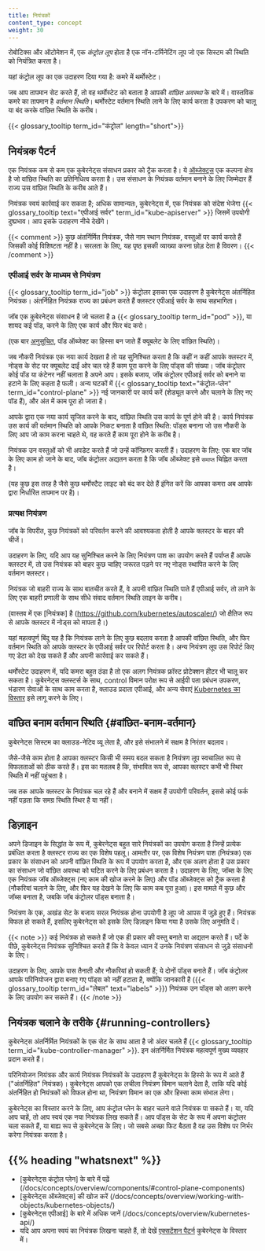 ```yaml
---
title: नियंत्रकों
content_type: concept
weight: 30
---
```


<!-- overview -->

रोबोटिक्स और ऑटोमेशन में, एक _कंट्रोल लूप_ होता है
एक नॉन-टर्मिनेटिंग लूप जो एक सिस्टम की स्थिति को नियंत्रित करता है।

यहां कंट्रोल लूप का एक उदाहरण दिया गया है: कमरे में थर्मोस्टेट।

जब आप तापमान सेट करते हैं, तो वह थर्मोस्टेट को बताता है
आपकी *वांछित अवस्था* के बारे में। वास्तविक कमरे का तापमान है
*वर्तमान स्थिति*। थर्मोस्टेट वर्तमान स्थिति लाने के लिए कार्य करता है
उपकरण को चालू या बंद करके वांछित स्थिति के करीब।

{{< glossary_tooltip term_id="कंट्रोल" length="short">}}

<!-- body -->

## नियंत्रक पैटर्न

एक नियंत्रक कम से कम एक कुबेरनेट्स संसाधन प्रकार को ट्रैक करता है।
ये [ऑब्जेक्ट्स](/docs/concepts/overview/working-with-objects/kubernetes-objects/#kubernetes-objects)
एक कल्पना क्षेत्र है जो वांछित स्थिति का प्रतिनिधित्व करता है।
उस संसाधन के नियंत्रक वर्तमान बनाने के लिए जिम्मेदार हैं
राज्य उस वांछित स्थिति के करीब आते हैं।

नियंत्रक स्वयं कार्रवाई कर सकता है; अधिक सामान्यतः, कुबेरनेट्स में,
एक नियंत्रक को संदेश भेजेगा
{{< glossary_tooltip text="एपीआई सर्वर" term_id="kube-apiserver" >}} जिसमें
उपयोगी दुष्प्रभाव। आप इसके उदाहरण नीचे देखेंगे।

{{< comment >}}
कुछ अंतर्निर्मित नियंत्रक, जैसे नाम स्थान नियंत्रक, वस्तुओं पर कार्य करते हैं
जिसकी कोई विशिष्टता नहीं है। सरलता के लिए, यह पृष्ठ इसकी व्याख्या करना छोड़ देता है
विवरण।
{{< /comment >}}

### एपीआई सर्वर के माध्यम से नियंत्रण

{{< glossary_tooltip term_id="job" >}} कंट्रोलर इसका एक उदाहरण है
कुबेरनेट्स अंतर्निहित नियंत्रक। अंतर्निहित नियंत्रक राज्य का प्रबंधन करते हैं
क्लस्टर एपीआई सर्वर के साथ सहभागिता।

जॉब एक ​​कुबेरनेट्स संसाधन है जो चलता है a
{{< glossary_tooltip term_id="pod" >}}, या शायद कई पॉड, करने के लिए
एक कार्य और फिर बंद करो।

(एक बार [अनुसूचित](/docs/concepts/scheduling-eviction/), पॉड ऑब्जेक्ट का हिस्सा बन जाते हैं
क्यूबलेट के लिए वांछित स्थिति)।

जब नौकरी नियंत्रक एक नया कार्य देखता है तो यह सुनिश्चित करता है कि कहीं न कहीं
आपके क्लस्टर में, नोड्स के सेट पर क्यूबलेट दाईं ओर चल रहे हैं
काम पूरा करने के लिए पॉड्स की संख्या।
जॉब कंट्रोलर कोई पॉड या कंटेनर नहीं चलाता है
अपने आप। इसके बजाय, जॉब कंट्रोलर एपीआई सर्वर को बनाने या हटाने के लिए कहता है
फली।
अन्य घटकों में
{{< glossary_tooltip text="कंट्रोल-प्लेन" term_id="control-plane" >}}
नई जानकारी पर कार्य करें (शेड्यूल करने और चलाने के लिए नए पॉड हैं),
और अंत में काम पूरा हो जाता है।

आपके द्वारा एक नया कार्य सृजित करने के बाद, वांछित स्थिति उस कार्य के पूर्ण होने की है।
कार्य नियंत्रक उस कार्य की वर्तमान स्थिति को आपके निकट बनाता है
वांछित स्थिति: पॉड्स बनाना जो उस नौकरी के लिए आप जो काम करना चाहते थे, वह करते हैं
काम पूरा होने के करीब है।

नियंत्रक उन वस्तुओं को भी अपडेट करते हैं जो उन्हें कॉन्फ़िगर करती हैं।
उदाहरण के लिए: एक बार जॉब के लिए काम हो जाने के बाद, जॉब कंट्रोलर
अद्यतन करता है कि जॉब ऑब्जेक्ट इसे `समाप्त` चिह्नित करता है।

(यह कुछ इस तरह है जैसे कुछ थर्मोस्टैट लाइट को बंद कर देते हैं
इंगित करें कि आपका कमरा अब आपके द्वारा निर्धारित तापमान पर है)।

### प्रत्यक्ष नियंत्रण

जॉब के विपरीत, कुछ नियंत्रकों को परिवर्तन करने की आवश्यकता होती है
आपके क्लस्टर के बाहर की चीजें।

उदाहरण के लिए, यदि आप यह सुनिश्चित करने के लिए नियंत्रण पाश का उपयोग करते हैं
पर्याप्त हैं
आपके क्लस्टर में, तो उस नियंत्रक को बाहर कुछ चाहिए
जरूरत पड़ने पर नए नोड्स स्थापित करने के लिए वर्तमान क्लस्टर।

नियंत्रक जो बाहरी राज्य के साथ बातचीत करते हैं, वे अपनी वांछित स्थिति पाते हैं
एपीआई सर्वर, तो लाने के लिए एक बाहरी प्रणाली के साथ सीधे संवाद
वर्तमान स्थिति लाइन के करीब।

(वास्तव में एक [नियंत्रक] है (https://github.com/kubernetes/autoscaler/)
जो क्षैतिज रूप से आपके क्लस्टर में नोड्स को मापता है।)

यहां महत्वपूर्ण बिंदु यह है कि नियंत्रक लाने के लिए कुछ बदलाव करता है
आपकी वांछित स्थिति, और फिर वर्तमान स्थिति को आपके क्लस्टर के एपीआई सर्वर पर रिपोर्ट करता है।
अन्य नियंत्रण लूप उस रिपोर्ट किए गए डेटा को देख सकते हैं और अपनी कार्रवाई कर सकते हैं।

थर्मोस्टेट उदाहरण में, यदि कमरा बहुत ठंडा है तो एक अलग नियंत्रक
फ्रॉस्ट प्रोटेक्शन हीटर भी चालू कर सकता है। कुबेरनेट्स क्लस्टर्स के साथ, control
विमान परोक्ष रूप से आईपी पता प्रबंधन उपकरण, भंडारण सेवाओं के साथ काम करता है,
क्लाउड प्रदाता एपीआई, और अन्य सेवाएं
[Kubernetes का विस्तार](/docs/concepts/extend-kubernetes/) इसे लागू करने के लिए।

## वांछित बनाम वर्तमान स्थिति {#वांछित-बनाम-वर्तमान}

कुबेरनेट्स सिस्टम का क्लाउड-नेटिव व्यू लेता है, और इसे संभालने में सक्षम है
निरंतर बदलाव।

जैसे-जैसे काम होता है आपका क्लस्टर किसी भी समय बदल सकता है
नियंत्रण लूप स्वचालित रूप से विफलताओं को ठीक करते हैं। इस का मतलब है कि,
संभावित रूप से, आपका क्लस्टर कभी भी स्थिर स्थिति में नहीं पहुंचता है।

जब तक आपके क्लस्टर के नियंत्रक चल रहे हैं और बनाने में सक्षम हैं
उपयोगी परिवर्तन, इससे कोई फर्क नहीं पड़ता कि समग्र स्थिति स्थिर है या नहीं।

## डिज़ाइन

अपने डिजाइन के सिद्धांत के रूप में, कुबेरनेट्स बहुत सारे नियंत्रकों का उपयोग करता है जिन्हें प्रत्येक प्रबंधित करता है
क्लस्टर राज्य का एक विशेष पहलू। आमतौर पर, एक विशेष नियंत्रण पाश
(नियंत्रक) एक प्रकार के संसाधन को अपनी वांछित स्थिति के रूप में उपयोग करता है, और एक अलग होता है
उस प्रकार का संसाधन जो वांछित अवस्था को घटित करने के लिए प्रबंधन करता है। उदाहरण के लिए,
जॉब्स के लिए एक नियंत्रक जॉब ऑब्जेक्ट्स (नए काम की खोज करने के लिए) और पॉड ऑब्जेक्ट्स को ट्रैक करता है
(नौकरियां चलाने के लिए, और फिर यह देखने के लिए कि काम कब पूरा हुआ)। इस मामले में
कुछ और जॉब्स बनाता है, जबकि जॉब कंट्रोलर पॉड्स बनाता है।

नियंत्रण के एक, अखंड सेट के बजाय सरल नियंत्रक होना उपयोगी है
लूप जो आपस में जुड़े हुए हैं। नियंत्रक विफल हो सकते हैं, इसलिए कुबेरनेट्स को इसके लिए डिज़ाइन किया गया है
उसके लिए अनुमति दें।

{{< note >}}
कई नियंत्रक हो सकते हैं जो एक ही प्रकार की वस्तु बनाते या अद्यतन करते हैं।
पर्दे के पीछे, कुबेरनेट्स नियंत्रक सुनिश्चित करते हैं कि वे केवल ध्यान दें
उनके नियंत्रण संसाधन से जुड़े संसाधनों के लिए।

उदाहरण के लिए, आपके पास तैनाती और नौकरियां हो सकती हैं; ये दोनों पॉड्स बनाते हैं।
जॉब कंट्रोलर आपके परिनियोजन द्वारा बनाए गए पॉड्स को नहीं हटाता है,
क्योंकि जानकारी है ({{< glossary_tooltip term_id="लेबल" text="labels" >}})
नियंत्रक उन पॉड्स को अलग करने के लिए उपयोग कर सकते हैं।
{{< /note >}}

## नियंत्रक चलाने के तरीके {#running-controllers}

कुबेरनेट्स अंतर्निर्मित नियंत्रकों के एक सेट के साथ आता है जो अंदर चलते हैं
{{< glossary_tooltip term_id="kube-controller-manager" >}}. इन
अंतर्निर्मित नियंत्रक महत्वपूर्ण मुख्य व्यवहार प्रदान करते हैं।

परिनियोजन नियंत्रक और कार्य नियंत्रक नियंत्रकों के उदाहरण हैं
कुबेरनेट्स के हिस्से के रूप में आते हैं ("अंतर्निहित" नियंत्रक)।
कुबेरनेट्स आपको एक लचीला नियंत्रण विमान चलाने देता है, ताकि यदि कोई अंतर्निहित हो
नियंत्रकों को विफल होना था, नियंत्रण विमान का एक और हिस्सा काम संभाल लेगा।

कुबेरनेट्स का विस्तार करने के लिए, आप कंट्रोल प्लेन के बाहर चलने वाले नियंत्रक पा सकते हैं।
या, यदि आप चाहें, तो आप स्वयं एक नया नियंत्रक लिख सकते हैं।
आप पॉड्स के सेट के रूप में अपना कंट्रोलर चला सकते हैं,
या बाह्य रूप से कुबेरनेट्स के लिए। जो सबसे अच्छा फिट बैठता है वह उस विशेष पर निर्भर करेगा
नियंत्रक करता है।

## {{% heading "whatsnext" %}}

* [कुबेरनेट्स कंट्रोल प्लेन] के बारे में पढ़ें (/docs/concepts/overview/components/#control-plane-components)
* [कुबेरनेट्स ऑब्जेक्ट्स] की खोज करें (/docs/concepts/overview/working-with-objects/kubernetes-objects/)
* [कुबेरनेट्स एपीआई] के बारे में अधिक जानें (/docs/concepts/overview/kubernetes-api/)
* यदि आप अपना स्वयं का नियंत्रक लिखना चाहते हैं, तो देखें
  [एक्सटेंशन पैटर्न](/docs/concepts/extend-kubernetes/#extension-patterns)
  कुबेरनेट्स के विस्तार में।

